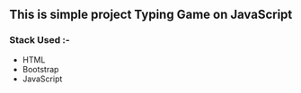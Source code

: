 ## This is simple project Typing Game on JavaScript 

### Stack Used :-
- HTML
- Bootstrap
- JavaScript